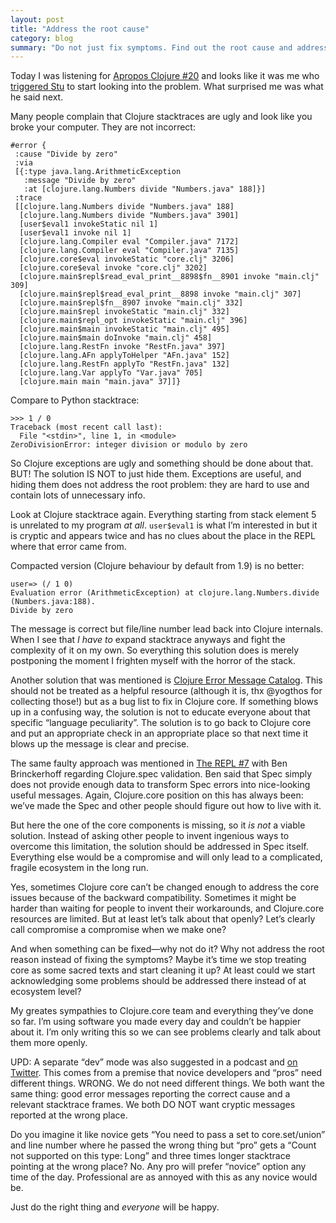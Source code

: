 ```yaml
---
layout: post
title: "Address the root cause"
category: blog
summary: "Do not just fix symptoms. Find out the root cause and address it instead"
---
```


Today I was listening for [Apropos Clojure #20](https://www.youtube.com/watch?v=6ftW8UwwP_4) and looks like it was me who [triggered Stu](https://twitter.com/nikitonsky/statuses/1014596144347926529) to start looking into the problem. What surprised me was what he said next.

Many people complain that Clojure stacktraces are ugly and look like you broke your computer. They are not incorrect:

```
#error {
 :cause "Divide by zero"
 :via
 [{:type java.lang.ArithmeticException
   :message "Divide by zero"
   :at [clojure.lang.Numbers divide "Numbers.java" 188]}]
 :trace
 [[clojure.lang.Numbers divide "Numbers.java" 188]
  [clojure.lang.Numbers divide "Numbers.java" 3901]
  [user$eval1 invokeStatic nil 1]
  [user$eval1 invoke nil 1]
  [clojure.lang.Compiler eval "Compiler.java" 7172]
  [clojure.lang.Compiler eval "Compiler.java" 7135]
  [clojure.core$eval invokeStatic "core.clj" 3206]
  [clojure.core$eval invoke "core.clj" 3202]
  [clojure.main$repl$read_eval_print__8898$fn__8901 invoke "main.clj" 309]
  [clojure.main$repl$read_eval_print__8898 invoke "main.clj" 307]
  [clojure.main$repl$fn__8907 invoke "main.clj" 332]
  [clojure.main$repl invokeStatic "main.clj" 332]
  [clojure.main$repl_opt invokeStatic "main.clj" 396]
  [clojure.main$main invokeStatic "main.clj" 495]
  [clojure.main$main doInvoke "main.clj" 458]
  [clojure.lang.RestFn invoke "RestFn.java" 397]
  [clojure.lang.AFn applyToHelper "AFn.java" 152]
  [clojure.lang.RestFn applyTo "RestFn.java" 132]
  [clojure.lang.Var applyTo "Var.java" 705]
  [clojure.main main "main.java" 37]]}
```

Compare to Python stacktrace:

```
>>> 1 / 0
Traceback (most recent call last):
  File "<stdin>", line 1, in <module>
ZeroDivisionError: integer division or modulo by zero
```

So Clojure exceptions are ugly and something should be done about that. BUT! The solution IS NOT to just hide them. Exceptions are useful, and hiding them does not address the root problem: they are hard to use and contain lots of unnecessary info.

Look at Clojure stacktrace again. Everything starting from stack element 5 is unrelated to my program *at all*. `user$eval1` is what I’m interested in but it is cryptic and appears twice and has no clues about the place in the REPL where that error came from.

Compacted version (Clojure behaviour by default from 1.9) is no better:

```
user=> (/ 1 0)
Evaluation error (ArithmeticException) at clojure.lang.Numbers.divide (Numbers.java:188).
Divide by zero
```

The message is correct but file/line number lead back into Clojure internals. When I see that *I have to* expand stacktrace anyways and fight the complexity of it on my own. So everything this solution does is merely postponing the moment I frighten myself with the horror of the stack.

Another solution that was mentioned is [Clojure Error Message Catalog](https://github.com/yogthos/clojure-error-message-catalog). This should not be treated as a helpful resource (although it is, thx @yogthos for collecting those!) but as a bug list to fix in Clojure core. If something blows up in a confusing way, the solution is not to educate everyone about that specific “language peculiarity”. The solution is to go back to Clojure core and put an appropriate check in an appropriate place so that next time it blows up the message is clear and precise.

The same faulty approach was mentioned in [The REPL #7](https://www.therepl.net/episodes/7/) with Ben Brinckerhoff regarding Clojure.spec validation. Ben said that Spec simply does not provide enough data to transform Spec errors into nice-looking useful messages. Again, Clojure.core position on this has always been: we’ve made the Spec and other people should figure out how to live with it.

But here the one of the core components is missing, so it *is not* a viable solution. Instead of asking other people to invent ingenious ways to overcome this limitation, the solution should be addressed in Spec itself. Everything else would be a compromise and will only lead to a complicated, fragile ecosystem in the long run.

Yes, sometimes Clojure core can’t be changed enough to address the core issues because of the backward compatibility. Sometimes it might be harder than waiting for people to invent their workarounds, and Clojure.core resources are limited. But at least let’s talk about that openly? Let’s clearly call compromise a compromise when we make one?

And when something can be fixed—why not do it? Why not address the root reason instead of fixing the symptoms? Maybe it’s time we stop treating core as some sacred texts and start cleaning it up? At least could we start acknowledging some problems should be addressed there instead of at ecosystem level?

My greates sympathies to Clojure.core team and everything they’ve done so far. I’m using software you made every day and couldn’t be happier about it. I’m only writing this so we can see problems clearly and talk about them more openly.

UPD: A separate “dev” mode was also suggested in a podcast and [on Twitter](https://twitter.com/puredanger/status/1055109097362731010). This comes from a premise that novice developers and “pros” need different things. WRONG. We do not need different things. We both want the same thing: good error messages reporting the correct cause and a relevant stacktrace frames. We both DO NOT want cryptic messages reported at the wrong place.

Do you imagine it like novice gets “You need to pass a set to core.set/union” and line number where he passed the wrong thing but “pro” gets a “Count not supported on this type: Long” and three times longer stacktrace pointing at the wrong place? No. Any pro will prefer “novice” option any time of the day. Professional are as annoyed with this as any novice would be.

Just do the right thing and _everyone_ will be happy.